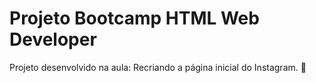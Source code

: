 # Projeto Bootcamp HTML Web Developer

Projeto desenvolvido na aula: Recriando a página inicial do Instagram. :call_me_hand:

